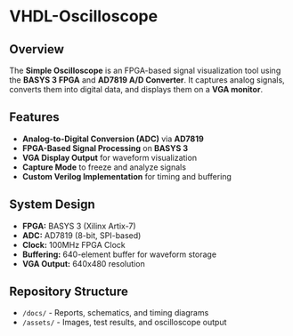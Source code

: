 # VHDL-Oscilloscope

## Overview
The **Simple Oscilloscope** is an FPGA-based signal visualization tool using the **BASYS 3 FPGA** and **AD7819 A/D Converter**. It captures analog signals, converts them into digital data, and displays them on a **VGA monitor**.

## Features
- **Analog-to-Digital Conversion (ADC)** via **AD7819**
- **FPGA-Based Signal Processing** on **BASYS 3**
- **VGA Display Output** for waveform visualization
- **Capture Mode** to freeze and analyze signals
- **Custom Verilog Implementation** for timing and buffering  

## System Design  
- **FPGA:** BASYS 3 (Xilinx Artix-7)  
- **ADC:** AD7819 (8-bit, SPI-based)  
- **Clock:** 100MHz FPGA Clock  
- **Buffering:** 640-element buffer for waveform storage  
- **VGA Output:** 640x480 resolution  

## Repository Structure
- `/docs/` - Reports, schematics, and timing diagrams  
- `/assets/` - Images, test results, and oscilloscope output  

